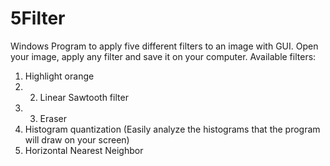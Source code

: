 # 5Filter
Windows Program to apply five different filters to an image with GUI.
Open your image, apply any filter and save it on your computer. Available filters:
1) Highlight orange 
2) 2) Linear Sawtooth filter 
3) 3) Eraser 
4) Histogram quantization (Easily analyze the histograms that the program will draw on your screen) 
5) Horizontal Nearest Neighbor
